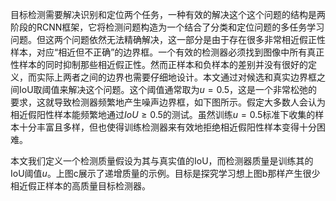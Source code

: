 目标检测需要解决识别和定位两个任务，一种有效的解决这个这个问题的结构是两阶段的RCNN框架，它将检测问题构造为一个结合了分类和定位问题的多任务学习问题。但这两个问题依然无法精确解决，这一部分是由于存在很多非常相近假正性样本，对应“相近但不正确”的边界框。一个有效的检测器必须找到图像中所有真正性样本的同时抑制那些相近假正性。然而正样本和负样本的差别并没有很好的定义，而实际上两者之间的边界也需要仔细地设计。本文通过对候选和真实边界框之间IoU取阈值来解决这个问题。这个阈值通常取为$u=0.5$，这是一个非常松弛的要求，这就导致检测器频繁地产生噪声边界框，如下图所示。假定大多数人会认为相近假阳性样本能频繁地通过$IoU\ge0.5$的测试。虽然训练$u=0.5$标准下收集的样本十分丰富且多样，但也使得训练检测器来有效地拒绝相近假阳性样本变得十分困难。

本文我们定义一个检测质量假设为其与真实值的IoU，而检测器质量是训练其的IoU阈值$u$。上图c展示了递增质量的示例。目标是探究学习想上图b那样产生很少相近假正样本的高质量目标检测器。